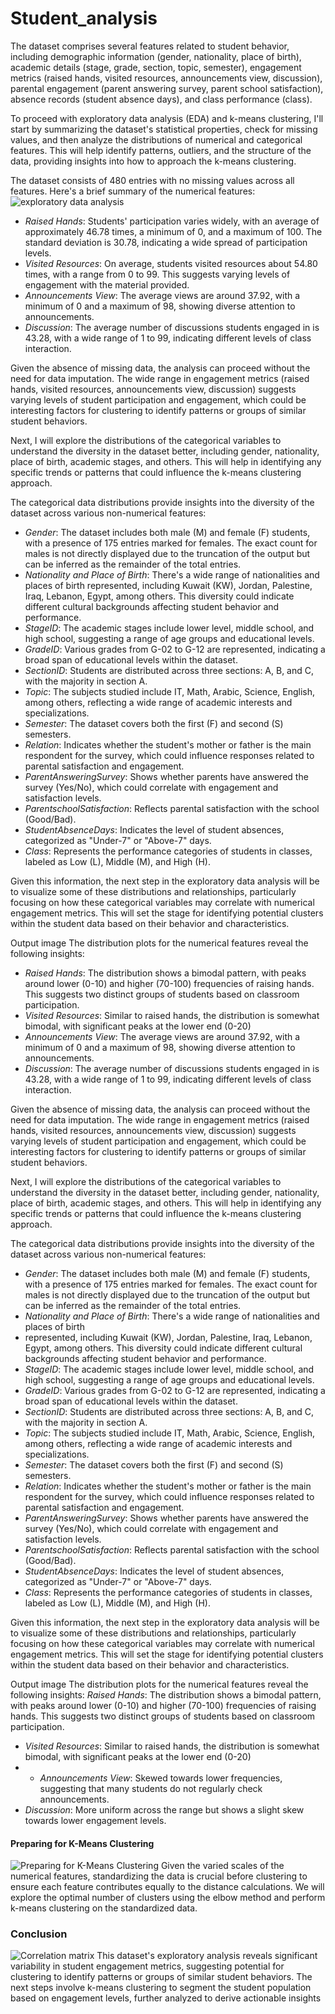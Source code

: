 # Student_analysis
 The dataset comprises several features related to student behavior, including demographic information (gender, nationality, place of birth), academic details (stage, grade, section, topic, semester), engagement metrics (raised hands, visited resources, announcements view, discussion), parental engagement (parent answering survey, parent school satisfaction), absence records (student absence days), and class performance (class).

To proceed with exploratory data analysis (EDA) and k-means clustering, I'll start by summarizing the dataset's statistical properties, check for missing values, and then analyze the distributions of numerical and categorical features. This will help identify patterns, outliers, and the structure of the data, providing insights into how to approach the k-means clustering. ​​

The dataset consists of 480 entries with no missing values across all features. Here's a brief summary of the numerical features:
![exploratory data analysis](Screenshot%202024-02-26%20220926.png)
- *Raised Hands*: Students' participation varies widely, with an average of approximately 46.78 times, a minimum of 0, and a maximum of 100. The standard deviation is 30.78, indicating a wide spread of participation levels.
- *Visited Resources*: On average, students visited resources about 54.80 times, with a range from 0 to 99. This suggests varying levels of engagement with the material provided.
- *Announcements View*: The average views are around 37.92, with a minimum of 0 and a maximum of 98, showing diverse attention to announcements.
- *Discussion*: The average number of discussions students engaged in is 43.28, with a wide range of 1 to 99, indicating different levels of class interaction.

Given the absence of missing data, the analysis can proceed without the need for data imputation. The wide range in engagement metrics (raised hands, visited resources, announcements view, discussion) suggests varying levels of student participation and engagement, which could be interesting factors for clustering to identify patterns or groups of similar student behaviors.

Next, I will explore the distributions of the categorical variables to understand the diversity in the dataset better, including gender, nationality, place of birth, academic stages, and others. This will help in identifying any specific trends or patterns that could influence the k-means clustering approach. ​​

The categorical data distributions provide insights into the diversity of the dataset across various non-numerical features:

- *Gender*: The dataset includes both male (M) and female (F) students, with a presence of 175 entries marked for females. The exact count for males is not directly displayed due to the truncation of the output but can be inferred as the remainder of the total entries.
- *Nationality and Place of Birth*: There's a wide range of nationalities and places of birth represented, including Kuwait (KW), Jordan, Palestine, Iraq, Lebanon, Egypt, among others. This diversity could indicate different cultural backgrounds affecting student behavior and performance.
- *StageID*: The academic stages include lower level, middle school, and high school, suggesting a range of age groups and educational levels.
- *GradeID*: Various grades from G-02 to G-12 are represented, indicating a broad span of educational levels within the dataset.
- *SectionID*: Students are distributed across three sections: A, B, and C, with the majority in section A.
- *Topic*: The subjects studied include IT, Math, Arabic, Science, English, among others, reflecting a wide range of academic interests and specializations.
- *Semester*: The dataset covers both the first (F) and second (S) semesters.
- *Relation*: Indicates whether the student's mother or father is the main respondent for the survey, which could influence responses related to parental satisfaction and engagement.
- *ParentAnsweringSurvey*: Shows whether parents have answered the survey (Yes/No), which could correlate with engagement and satisfaction levels.
- *ParentschoolSatisfaction*: Reflects parental satisfaction with the school (Good/Bad).
- *StudentAbsenceDays*: Indicates the level of student absences, categorized as "Under-7" or "Above-7" days.
- *Class*: Represents the performance categories of students in classes, labeled as Low (L), Middle (M), and High (H).

Given this information, the next step in the exploratory data analysis will be to visualize some of these distributions and relationships, particularly focusing on how these categorical variables may correlate with numerical engagement metrics. This will set the stage for identifying potential clusters within the student data based on their behavior and characteristics. ​​

Output image
The distribution plots for the numerical features reveal the following insights:

- *Raised Hands*: The distribution shows a bimodal pattern, with peaks around lower (0-10) and higher (70-100) frequencies of raising hands. This suggests two distinct groups of students based on classroom participation.
- *Visited Resources*: Similar to raised hands, the distribution is somewhat bimodal, with significant peaks at the lower end (0-20)
-  *Announcements View*: The average views are around 37.92, with a minimum of 0 and a maximum of 98, showing diverse attention to announcements.
- *Discussion*: The average number of discussions students engaged in is 43.28, with a wide range of 1 to 99, indicating different levels of class interaction.

Given the absence of missing data, the analysis can proceed without the need for data imputation. The wide range in engagement metrics (raised hands, visited resources, announcements view, discussion) suggests varying levels of student participation and engagement, which could be interesting factors for clustering to identify patterns or groups of similar student behaviors.

Next, I will explore the distributions of the categorical variables to understand the diversity in the dataset better, including gender, nationality, place of birth, academic stages, and others. This will help in identifying any specific trends or patterns that could influence the k-means clustering approach. ​​

The categorical data distributions provide insights into the diversity of the dataset across various non-numerical features:

- *Gender*: The dataset includes both male (M) and female (F) students, with a presence of 175 entries marked for females. The exact count for males is not directly displayed due to the truncation of the output but can be inferred as the remainder of the total entries.
- *Nationality and Place of Birth*: There's a wide range of nationalities and places of birth
- represented, including Kuwait (KW), Jordan, Palestine, Iraq, Lebanon, Egypt, among others. This diversity could indicate different cultural backgrounds affecting student behavior and performance.
- *StageID*: The academic stages include lower level, middle school, and high school, suggesting a range of age groups and educational levels.
- *GradeID*: Various grades from G-02 to G-12 are represented, indicating a broad span of educational levels within the dataset.
- *SectionID*: Students are distributed across three sections: A, B, and C, with the majority in section A.
- *Topic*: The subjects studied include IT, Math, Arabic, Science, English, among others, reflecting a wide range of academic interests and specializations.
- *Semester*: The dataset covers both the first (F) and second (S) semesters.
- *Relation*: Indicates whether the student's mother or father is the main respondent for the survey, which could influence responses related to parental satisfaction and engagement.
- *ParentAnsweringSurvey*: Shows whether parents have answered the survey (Yes/No), which could correlate with engagement and satisfaction levels.
- *ParentschoolSatisfaction*: Reflects parental satisfaction with the school (Good/Bad).
- *StudentAbsenceDays*: Indicates the level of student absences, categorized as "Under-7" or "Above-7" days.
- *Class*: Represents the performance categories of students in classes, labeled as Low (L), Middle (M), and High (H).

Given this information, the next step in the exploratory data analysis will be to visualize some of these distributions and relationships, particularly focusing on how these categorical variables may correlate with numerical engagement metrics. This will set the stage for identifying potential clusters within the student data based on their behavior and characteristics. ​​

Output image
The distribution plots for the numerical features reveal the following insights:
*Raised Hands*: The distribution shows a bimodal pattern, with peaks around lower (0-10) and higher (70-100) frequencies of raising hands. This suggests two distinct groups of students based on classroom participation.
- *Visited Resources*: Similar to raised hands, the distribution is somewhat bimodal, with significant peaks at the lower end (0-20)
- - *Announcements View*: Skewed towards lower frequencies, suggesting that many students do not regularly check announcements.
- *Discussion*: More uniform across the range but shows a slight skew towards lower engagement levels.

#### Preparing for K-Means Clustering
![ Preparing for K-Means Clustering](Screenshot%202024-02-26%20221035.png)
Given the varied scales of the numerical features, standardizing the data is crucial before clustering to ensure each feature contributes equally to the distance calculations. We will explore the optimal number of clusters using the elbow method and perform k-means clustering on the standardized data.

### Conclusion
![Correlation matrix](Screenshot%202024-02-26%20221120.png)
This dataset's exploratory analysis reveals significant variability in student engagement metrics, suggesting potential for clustering to identify patterns or groups of similar student behaviors. The next steps involve k-means clustering to segment the student population based on engagement levels, further analyzed to derive actionable insights
